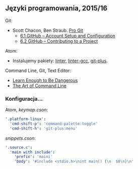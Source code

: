 ## Języki programowania, 2015/16

Git:

* Scott Chacon, Ben Straub. [Pro Git](https://git-scm.com/book/en/v2)
  - [6.1 GitHub – Account Setup and Configuration](https://git-scm.com/book/en/v2/GitHub-Account-Setup-and-Configuration)
  - [6.2 GitHub – Contributing to a Project](https://git-scm.com/book/en/v2/GitHub-Contributing-to-a-Project)

Atom:

* Instalujemy pakiety:
  [linter](https://github.com/atom-community/linter),
  [linter-gcc](https://atom.io/packages/linter-gcc),
  [git-plus](https://atom.io/packages/git-plush).

Command Line, Git, Text Editor:

* [Learn Enough to Be Dangerous](http://www.learnenough.com)
* [The Art of Command Line](https://github.com/jlevy/the-art-of-command-line)

### Konfiguracja…

Atom, *keymap.cson*:

```yaml
'.platform-linux':
  'cmd-shift-p': 'command-palette:toggle'
  'cmd-shift-h': 'git-plus:menu'
```

*snippets.cson*:

```yaml
'.source.c':
  'main with include':
    'prefix': 'maini'
    'body': '#include <stdio.h>\nint main() {\n  $0\n}\n'
```

